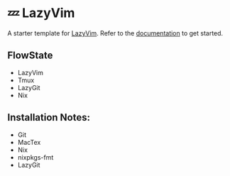 # 💤 LazyVim

A starter template for [LazyVim](https://github.com/LazyVim/LazyVim).
Refer to the [documentation](https://lazyvim.github.io/installation) to get started.


## FlowState
- LazyVim 
- Tmux 
- LazyGit 
- Nix

## Installation Notes:
- Git 
- MacTex 
- Nix 
- nixpkgs-fmt
- LazyGit
